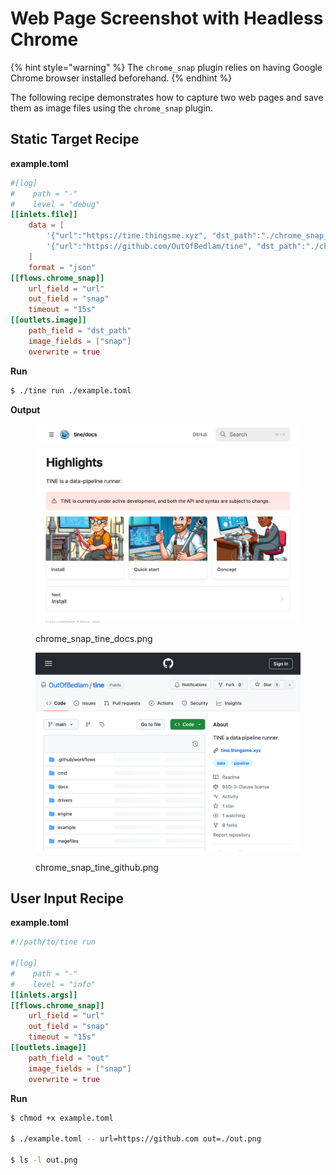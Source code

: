 # Web Page Screenshot with Headless Chrome

{% hint style="warning" %}
The `chrome_snap` plugin relies on having Google Chrome browser installed beforehand.
{% endhint %}

The following recipe demonstrates how to capture two web pages and save them as image files using the `chrome_snap` plugin.

## Static Target Recipe

**example.toml**

```toml
#[log]
#    path = "-"
#    level = "debug"
[[inlets.file]]
    data = [
        '{"url":"https://tine.thingsme.xyz", "dst_path":"./chrome_snap_tine_docs.png"}', 
        '{"url":"https://github.com/OutOfBedlam/tine", "dst_path":"./chrome_snap_tine_github.png"}', 
    ]
    format = "json"
[[flows.chrome_snap]]
    url_field = "url"
    out_field = "snap"
    timeout = "15s"
[[outlets.image]]
    path_field = "dst_path"
    image_fields = ["snap"]
    overwrite = true
```

**Run**

```sh
$ ./tine run ./example.toml
```

**Output**

<figure><img src="./images/chrome_snap_tine_docs.png" alt="" width="563"><figcaption><p>chrome_snap_tine_docs.png</p></figcaption></figure>

<figure><img src="./images/chrome_snap_tine_github.png" alt="" width="563"><figcaption><p>chrome_snap_tine_github.png</p></figcaption></figure>

## User Input Recipe

**example.toml**

```toml
#!/path/to/tine run

#[log]
#    path = "-"
#    level = "info"
[[inlets.args]]
[[flows.chrome_snap]]
    url_field = "url"
    out_field = "snap"
    timeout = "15s"
[[outlets.image]]
    path_field = "out"
    image_fields = ["snap"]
    overwrite = true
```

**Run**

```sh
$ chmod +x example.toml

$ ./example.toml -- url=https://github.com out=./out.png

$ ls -l out.png
```